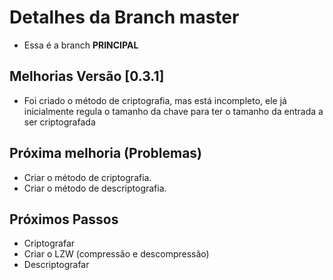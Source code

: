 # Detalhes da Branch master

- Essa é a branch **PRINCIPAL**

## Melhorias Versão [0.3.1]
 
- Foi criado o método de criptografia, mas está incompleto, ele já inicialmente regula o tamanho da chave para ter o tamanho da entrada a ser criptografada  


## Próxima melhoria (Problemas) 

- Criar o método de criptografia.  
- Criar o método de descriptografia.  
## Próximos Passos
 
- Criptografar  
- Criar o LZW (compressão e descompressão)  
- Descriptografar  

